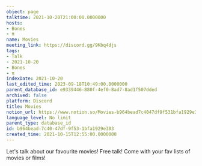 ```yaml
---
object: page
talktime: 2021-10-20T21:00:00.0000000
hosts:
- Bones
- π
name: Movies
meeting_link: https://discord.gg/9Kbq4djs
tags:
- Talk
- 2021-10-20
- Bones
- π
indexDate: 2021-10-20
last_edited_time: 2023-09-18T10:49:00.0000000
parent_database_id: e9339446-880f-4ef0-8ad7-8ad1f507dded
archived: false
platform: Discord
title: Movies
notion_url: https://www.notion.so/Movies-b964bead7c4047df9f531bfa1929e303
language_level: No limit
parent_type: database_id
id: b964bead-7c40-47df-9f53-1bfa1929e303
created_time: 2021-10-15T12:55:00.0000000
---
```


Let's talk about our favourite movies!
Free talk! Come with your fav lists of movies or films!


